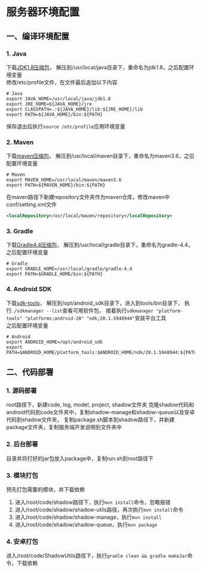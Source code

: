 # 服务器环境配置
## 一、编译环境配置
### 1. Java
下载[JDK1.8压缩包](https://www.oracle.com/technetwork/java/javase/downloads/jdk8-downloads-2133151.html)，
解压到/usr/local/java目录下，重命名为jdk1.8，之后配置环境变量  
修改/etc/profile文件，在文件最后追加以下内容
```shell script
# Java
export JAVA_HOME=/usr/local/java/jdk1.8
export JRE_HOME=${JAVA_HOME}/jre
export CLASSPATH=.:${JAVA_HOME}/lib:${JRE_HOME}/lib
export PATH=${JAVA_HOME}/bin:${PATH}
```
保存退出后执行`source /etc/profile`应用环境变量

### 2. Maven
下载[maven压缩包](https://maven.apache.org/download.cgi)，
解压到/usr/local/maven目录下，重命名为maven3.6，之后配置环境变量
```shell script
# Maven
export MAVEN_HOME=/usr/local/maven/maven3.6
export PATH=${MAVEN_HOME}/bin:${PATH}
```
在maven路径下新建repository文件夹作为maven仓库，修改maven中conf/setting.xml文件
```xml
<localRepository>/usr/local/maven/repository</localRepository>
```

### 3. Gradle
下载[Gradle4.4压缩包](https://gradle.org/releases/)，
解压到/usr/local/gradle目录下，重命名为gradle-4.4，之后配置环境变量
```shell script
# Gradle
export GRADLE_HOME=/usr/local/gradle/gradle-4.4
export PATH=$GRADLE_HOME/bin:${PATH}
```

### 4. Android SDK
下载[sdk-tools](https://developer.android.com/studio)，
解压到/opt/android_sdk目录下，进入到tools/bin目录下，
执行`./sdkmanager --list`查看可用软件包，
接着执行`sdkmanager "platform-tools" "platforms;android-28" "ndk;20.1.5948944"`安装平台工具  
之后配置环境变量
```shell script
# Android
export ANDROID_HOME=/opt/android_sdk
export PATH=$ANDROID_HOME/platform_tools:$ANDROID_HOME/ndk/20.1.5948944:${PATH}
```
## 二、代码部署
### 1. 源码部署
root路径下，新建code, log, model, project, shadow文件夹
克隆shadow代码和android代码到code文件夹中，复制shadow-manage和shadow-queue以及安卓代码到shadow文件夹，
复制package.sh脚本到shadow路径下，并新建package文件夹，复制服务端开发说明到文件夹中
### 2. 后台部署
目录并将打好的jar包放入package中，复制run.sh到root路径下
### 3. 模块打包
预先打包需要的模块，并下载依赖
1. 进入/root/code/shadow路径下，执行`mvn install`命令，忽略报错
2. 进入/root/code/shadow/shadow-utils路径，再次执行`mvn install`命令
3. 进入/root/code/shadow/shadow-manage，执行`mvn install`
4. 进入/root/code/shadow/shadow-queue，执行`mvn package`
### 4. 安卓打包
进入/root/code/ShadowUtils路径下，执行`gradle clean && gradle makeJar`命令，下载依赖